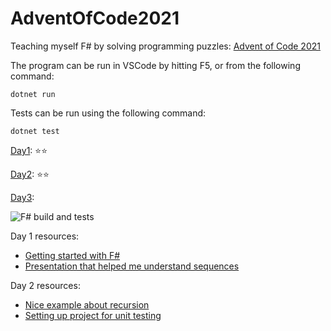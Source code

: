 # AdventOfCode2021
Teaching myself F# by solving programming puzzles: [Advent of Code 2021](https://adventofcode.com/2021)

The program can be run in VSCode by hitting F5, or from the following command: 

    dotnet run

Tests can be run using the following command:

    dotnet test

[Day1](./Src/day1/README.md): ⭐⭐

[Day2](./Src/day2/README.md): ⭐⭐

[Day3](./Src/day3/README.md): 

![F# build and tests](https://github.com/jonthomas/adventofcode2021/actions/workflows/dotnet.yml/badge.svg)

Day 1 resources: 
* [Getting started with F#](https://docs.microsoft.com/en-us/dotnet/fsharp/get-started/get-started-vscode)
* [Presentation that helped me understand sequences](http://www.idt.mdh.se/kurser/DVA229/slides/options.pdf)

Day 2 resources: 
* [Nice example about recursion](https://fsharpforfunandprofit.com/posts/match-expression/#matching-on-lists) 
* [Setting up project for unit testing](https://docs.microsoft.com/en-us/dotnet/core/testing/unit-testing-fsharp-with-mstest)